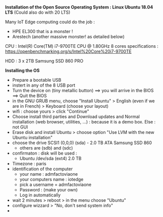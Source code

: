 **Installation of the Open Source Operating System : Linux Ubuntu 18.04 LTS**
(Could also do with 20 LTS)

Many IoT Edge computing could do the job : 
* HPE EL300 that is a monster !
* Arestech (another massive monster! as detailed below)

CPU : Intel(R) Core(TM) i7-9700TE CPU @ 1.80GHz 8 cores
specifications : https://openbenchmarking.org/s/Intel%20Core%20i7-9700TE

HDD : 3 x 2TB Samsung SSD 860 PRO 

**Installing the OS**
- Prepare a bootable USB
- instert in any of the 8 USB port
- Turn the device on (tiny metallic button) ==> you will arrive in the BIOS ==> Quit the BIOS
- in the GNU GRUB menu, choose "Install Ubuntu" > English (even if we are in French) > Keyboard (choose your layout)
- wifi : choose yours > click "Continue"
- Choose install third parties and Download updates and Normal installation (web browser, utilities, ...) : because it is a demo box. Else : not GUI
- Erase disk and install Ubuntu > choose option "Use LVM with the new Ubuntu installation"
- choose the drive SCSI1 (0,0,0) (sda) - 2.0 TB ATA Samsung SSD 860
  - others are (sdb) and (sdc)
- confirmaton : disk will be used : 
  - Ubuntu   /dev/sda (ext4) 2.0 TB
- Timezone : paris
- identification of the computer 
  - your name : admfactoviaone
  - your computers name : iotedge
  - pick a username = admfactoviaone
  - Password : (make your own)
  -  Log in automatically
- wait 2 minutes > reboot > in the menu choose "Ubuntu"
- configure wizzard > "No, don't send system info"
- 


